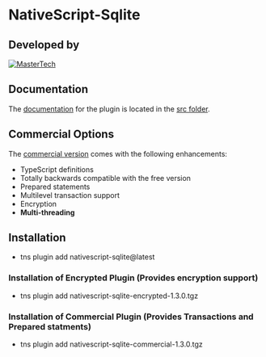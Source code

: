 # NativeScript-Sqlite


## Developed by
[![MasterTech](https://plugins.nativescript.rocks/i/mtns.png)](https://plugins.nativescript.rocks/mastertech-nstudio)

## Documentation
The [documentation](src/README.md) for the plugin is located in the [src folder](src).

## Commercial Options
The [commercial version](http://nativescript.tools/product/10) comes with the following enhancements:
- TypeScript definitions
- Totally backwards compatible with the free version
- Prepared statements
- Multilevel transaction support
- Encryption
- **Multi-threading**

## Installation
- tns plugin add nativescript-sqlite@latest

### Installation of Encrypted Plugin (Provides encryption support)
- tns plugin add nativescript-sqlite-encrypted-1.3.0.tgz

### Installation of Commercial Plugin (Provides Transactions and Prepared statments)
- tns plugin add nativescript-sqlite-commercial-1.3.0.tgz